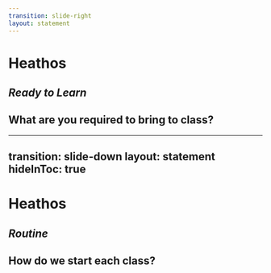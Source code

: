 ```yaml
---
transition: slide-right
layout: statement
---
```


# Heathos

## *Ready to Learn*

## What are you required to bring to class?


---
transition: slide-down
layout: statement
hideInToc: true
---

# Heathos

## *Routine*

## How do we start each class?